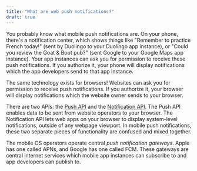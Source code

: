 ```yaml
---
title: "What are web push notifications?"
draft: true
---
```


You probably know what mobile push notifications are.
On your phone, there's a notification center,
which shows things like
"Remember to practice French today!" (sent by Duolingo to your Duolingo app instance),
or "Could you review the Goat & Boot pub?" (sent Google to your Google Maps app instance).
Your app instances can ask you for permission to receive these push notifications.
If you authorize it,
your phone will display notifications which the app developers send to that app instance.

The same technology exists for browsers!
Websites can ask you for permission to receive push notifications.
If you authorize it,
your browser will display notifications which the website owner sends to your browser.

There are two APIs:
the [Push API](https://developer.mozilla.org/en-US/docs/Web/API/Push_API)
and the [Notification API](https://developer.mozilla.org/en-US/docs/Web/API/notification).
The Push API enables data to be sent from website operators to your browser.
The Notification API lets web apps on your browser to display system-level notifications,
outside of any webpage viewport.
In mobile push notifications,
these two separate pieces of functionality are confused and mixed together.

The mobile OS operators operate central _push notification gateways_.
Apple has one called APNs, and Google has one called FCM.
These gateways are central internet services
which mobile app instances can subscribe to
and app developers can publish to.
